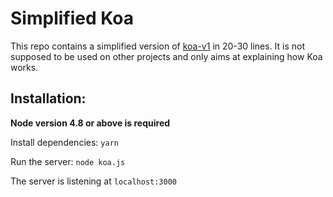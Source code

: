 # Simplified Koa

This repo contains a simplified version of [koa-v1](https://github.com/koajs/koa/tree/v1.x) in 20-30 lines. It is not supposed to be used on other projects and only aims at explaining how Koa works.

## Installation:

**Node version 4.8 or above is required**

Install dependencies: `yarn`

Run the server: `node koa.js`

The server is listening at `localhost:3000`
